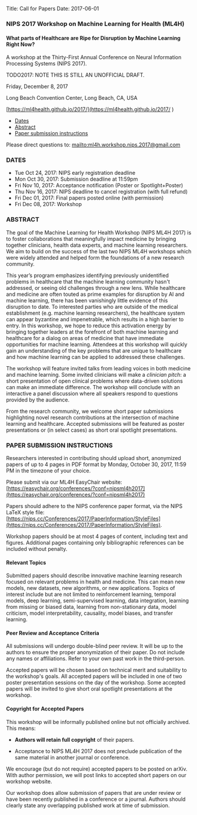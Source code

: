 Title: Call for Papers
Date: 2017-06-01

### NIPS 2017 Workshop on Machine Learning for Health (ML4H)

#### What parts of Healthcare are Ripe for Disruption by Machine Learning Right Now?

A workshop at the Thirty-First Annual Conference on Neural Information Processing Systems (NIPS 2017).

TODO2017: NOTE THIS IS STILL AN UNOFFICIAL DRAFT.


Friday, December 8, 2017

Long Beach Convention Center, Long Beach, CA, USA

[https://ml4health.github.io/2017/](https://ml4health.github.io/2017/
)

* [Dates](#dates)
* [Abstract](#abstract)
* [Paper submission instructions](#submission_instructions)

Please direct questions to: <mailto:ml4h.workshop.nips.2017@gmail.com>

### <a id="dates"></a> DATES

* Tue Oct 24, 2017: NIPS early registration deadline
* Mon Oct 30, 2017: Submission deadline at 11:59pm 
* Fri Nov 10, 2017: Acceptance notification (Poster or Spotlight+Poster)
* Thu Nov 16, 2017: NIPS deadline to cancel registration (with full refund)
* Fri Dec 01, 2017: Final papers posted online (with permission)
* Fri Dec 08, 2017: Workshop

### <a id="abstract"></a> ABSTRACT

The goal of the Machine Learning for Health Workshop (NIPS ML4H 2017) is to foster collaborations that meaningfully impact medicine by bringing together clinicians, health data experts, and machine learning researchers. We aim to build on the success of the last two NIPS ML4H workshops which were widely attended and helped form the foundations of a new research community.
                            
This year’s program emphasizes identifying previously unidentified problems in healthcare that the machine learning community hasn't addressed, or seeing old challenges through a new lens. While healthcare and medicine are often touted as prime examples for disruption by AI and machine learning, there has been vanishingly little evidence of this disruption to date. To interested parties who are outside of the medical establishment (e.g. machine learning researchers), the healthcare system can appear byzantine and impenetrable, which results in a high barrier to entry. In this workshop, we hope to reduce this activation energy by bringing together leaders at the forefront of both machine learning and healthcare for a dialog on areas of medicine that have immediate opportunities for machine learning. Attendees at this workshop will quickly gain an understanding of the key problems that are unique to healthcare and how machine learning can be applied to addressed these challenges.

The workshop will feature invited talks from leading voices in both medicine and machine learning. Some invited clinicians will make a *clinician pitch*: a short presentation of open clinical problems where data-driven solutions can make an immediate difference. The workshop will conclude with an interactive a panel discussion where all speakers respond to questions provided by the audience.  

From the research community, we welcome short paper submissions highlighting novel research contributions at the intersection of machine learning and healthcare. Accepted submissions will be featured as poster presentations or (in select cases) as short oral spotlight presentations.


### <a id="submission_instructions"></a> PAPER SUBMISSION INSTRUCTIONS


Researchers interested in contributing should upload short, anonymized papers of up to 4 pages in PDF format by Monday, October 30, 2017, 11:59 PM in the timezone of your choice.

Please submit via our ML4H EasyChair website: [https://easychair.org/conferences/?conf=nipsml4h2017](https://easychair.org/conferences/?conf=nipsml4h2017)

Papers should adhere to the NIPS conference paper format, 
via the NIPS LaTeX style file:
[https://nips.cc/Conferences/2017/PaperInformation/StyleFiles](https://nips.cc/Conferences/2017/PaperInformation/StyleFiles).

Workshop papers should be at most 4 pages of content, including text and figures. Additional pages containing only bibliographic references can be included without penalty.

#### Relevant Topics

Submitted papers should describe innovative machine learning research focused on relevant problems in health and medicine. 
This can mean new models, new datasets, new algorithms, or new applications.
Topics of interest include but are not limited to reinforcement learning, temporal models, deep learning, semi-supervised learning, data integration, learning from missing or biased data, learning from non-stationary data, model criticism, model interpretability, causality, model biases, and transfer learning.

#### Peer Review and Acceptance Criteria

All submissions will undergo double-blind peer review. It will be up to the authors to ensure the proper anonymization of their paper. Do not include any names or affiliations. Refer to your own past work in the third-person.

Accepted papers will be chosen based on technical merit and suitability to the workshop's goals. All accepted papers will be included in one of two poster presentation sessions on the day of the workshop. Some accepted papers will be invited to give short oral spotlight presentations at the workshop.


#### Copyright for Accepted Papers

This workshop will be informally published online but not officially archived. This means:

* **Authors will retain full copyright** of their papers.

* Acceptance to NIPS ML4H 2017 does not preclude publication of the same material in another journal or conference.

We encourage (but do not require) accepted papers to be posted on arXiv. With author permission, we will post links to accepted short papers on our workshop website.

Our workshop does allow submission of papers that are under review or have been recently published in a conference or a journal. Authors should clearly state any overlapping published work at time of submission.


